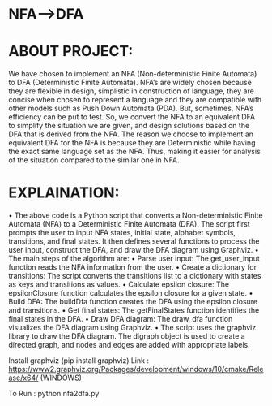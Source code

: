 # NFA-->DFA

# ABOUT PROJECT:
We have chosen to implement an NFA (Non-deterministic Finite Automata) to DFA
(Deterministic Finite Automata).
NFA’s are widely chosen because they are flexible in design, simplistic in construction of
language, they are concise when chosen to represent a language and they are compatible
with other models such as Push Down Automata (PDA).
But, sometimes, NFA’s efficiency can be put to test. So, we convert the NFA to an
equivalent DFA to simplify the situation we are given, and design solutions based on the
DFA that is derived from the NFA.
The reason we choose to implement an equivalent DFA for the NFA is because they are
Deterministic while having the exact same language set as the NFA. Thus, making it easier
for analysis of the situation compared to the similar one in NFA.

# EXPLAINATION:
• The above code is a Python script that converts a Non-deterministic Finite
Automata (NFA) to a Deterministic Finite Automata (DFA). The script first prompts
the user to input NFA states, initial state, alphabet symbols, transitions, and final
states. It then defines several functions to process the user input, construct the
DFA, and draw the DFA diagram using Graphviz.
• The main steps of the algorithm are:
• Parse user input: The get_user_input function reads the NFA information from the
user.
• Create a dictionary for transitions: The script converts the transitions list to a
dictionary with states as keys and transitions as values.
• Calculate epsilon closure: The epsilonClosure function calculates the epsilon
closure for a given state.
• Build DFA: The buildDfa function creates the DFA using the epsilon closure and
transitions.
• Get final states: The getFinalStates function identifies the final states in the DFA.
• Draw DFA diagram: The draw_dfa function visualizes the DFA diagram using
Graphviz.
• The script uses the graphviz library to draw the DFA diagram. The digraph object is
used to create a directed graph, and nodes and edges are added with appropriate
labels.

Install graphviz (pip install graphviz) 
Link : https://www2.graphviz.org/Packages/development/windows/10/cmake/Release/x64/ (WINDOWS)

To Run : python nfa2dfa.py
